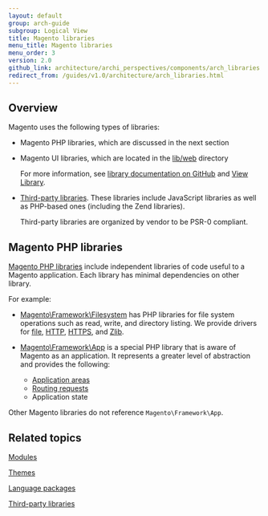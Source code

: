 ```yaml
---
layout: default
group: arch-guide
subgroup: Logical View
title: Magento libraries
menu_title: Magento libraries
menu_order: 3
version: 2.0
github_link: architecture/archi_perspectives/components/arch_libraries.md
redirect_from: /guides/v1.0/architecture/arch_libraries.html
---
```


<h2 id="m2arch-libraries-overview">Overview</h2>
Magento uses the following types of libraries:

*	Magento PHP libraries, which are discussed in the next section
*	Magento UI libraries, which are located in the <a href="{{ site.mage2000url }}lib/web" target="_blank">lib/web</a> directory

	For more information, see <a href="{{ site.mage2000url }}lib/web/css/docs/source/README.md" target="_blank">library documentation on GitHub</a> and <a href="{{page.baseurl}}architecture/view/view-lib.html">View Library</a>.
	
*	<a href="{{page.baseurl}}architecture/archi_perspectives/third-party-libs.html">Third-party libraries</a>. These libraries include JavaScript libraries as well as PHP-based ones (including the Zend libraries).

	Third-party libraries are organized by vendor to be PSR-0 compliant.

<h2 id="m2arch-libraries-mage">Magento PHP libraries</h2>
<a href="{{ site.mage2000url }}lib/internal/Magento/Framework" target="_blank">Magento PHP libraries</a> include independent libraries of code useful to a Magento application. Each library has minimal dependencies on other library.

For example:

*	<a href="{{ site.mage2000url }}lib/internal/Magento/Framework/Filesystem" target="_blank">Magento\Framework\Filesystem</a> has PHP libraries for file system operations such as read, write, and directory listing. We provide drivers for <a href="{{ site.mage2000url }}lib/internal/Magento/Framework/Filesystem/Driver/File.php" target="_blank">file</a>, <a href="{{ site.mage2000url }}lib/internal/Magento/Framework/Filesystem/Driver/Http.php" target="_blank">HTTP</a>, <a href="{{ site.mage2000url }}lib/internal/Magento/Framework/Filesystem/Driver/Https.php" target="_blank">HTTPS</a>, and <a href="{{ site.mage2000url }}lib/internal/Magento/Framework/Filesystem/Driver/Zlib.php" target="_blank">Zlib</a>.



*	<a href="{{ site.mage2000url }}lib/internal/Magento/Framework/App" target="_blank">Magento\Framework\App</a> is a special PHP library that is aware of Magento as an application. It represents a greater level of abstraction and provides the following:

	* <a href="{{page.baseurl}}architecture/archi_perspectives/components/modules/mod_and_areas.html">Application areas</a>
	* <a href="{{page.baseurl}}extension-dev-guide/routing.html">Routing requests</a>
	* Application state

<div class="bs-callout bs-callout-info" id="info">
  <p>Other Magento libraries do not reference <code>Magento\Framework\App</code>.</p>
</div>

<h2 id="m2arch-related">Related topics</h2>


<a href="{{page.baseurl}}architecture/archi_perspectives/components/modules/mod_intro.html">Modules</a>

<a href="{{page.baseurl}}architecture/archi_perspectives/components/arch_themes.html">Themes</a>

<a href="{{page.baseurl}}architecture/archi_perspectives/components/arch_translations.html">Language packages</a>


<a href="{{page.baseurl}}architecture/archi_perspectives/third-party-libs.html">Third-party libraries</a>
